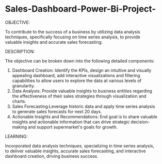 # Sales-Dashboard-Power-Bi-Project-
OBJECTIVE:

To contribute to the success of a business by utilizing data analysis techniques, specifically focusing on time series analysis, to provide valuable insights and accurate sales forecasting.

DESCRIPTION:

The objective can be broken down into the following detailed components:
1. Dashboard Creation: Identify the KPIs, design an intuitive and visually appealing dashboard, add interactive visualizations and filtering capabilities to allow users to explore the data at various levels of granularity.
2. Data Analysis: Provide valuable insights to business entities regarding the effectiveness of their sales strategies through visualization and charts.
3. ⁠Sales Forecasting:Leverage historic data and apply time series analysis to generate sales forecasts for next 20 days.
4. Actionable Insights and Recommendations: End goal is to share valuable insights and actionable information that can drive strategic decision-making and support supermarket's goals for growth.

LEARNING:

Incorporated data analysis techniques, specializing in time series analysis, to deliver valuable insights, accurate sales forecasting, and interactive dashboard creation, driving business success.
